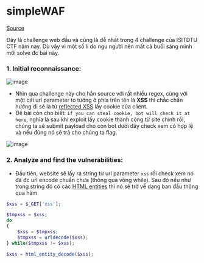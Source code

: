 # simpleWAF


[Source](https://github.com/antoinenguyen-09/All_CTF_write-ups/tree/master/ISITDTU%20CTF/2021/web/simpleWAF/source)


Đây là challenge web đầu và cũng là dễ nhất trong 4 challenge của ISITDTU CTF năm nay. Dù vậy vì một số lí do ngu người nên mất cả buối sáng mình mới solve đc bài này.

### 1. Initial reconnaissance:

![image](https://user-images.githubusercontent.com/61876488/143764818-b63dd063-04cf-4de2-afe7-6fa69f0d859c.png)

- Nhìn qua challenge này cho hẳn source với rất nhiều regex, cùng với một cái url parameter to tướng ở phía trên tên là **XSS** thì chắc chắn hướng đi sẽ là từ [reflected XSS](https://portswigger.net/web-security/cross-site-scripting/reflected) lấy cookie của client. 
- Đề bài còn cho biết: `if you can steal cookie, bot will check it at here`, nghĩa là sau khi exploit lấy cookie thành công từ site chính rồi, chúng ta sẽ submit payload cho con bot dưới đây check xem có hợp lệ và nếu đúng nó sẽ trả cho chúng ta flag.

![image](https://user-images.githubusercontent.com/61876488/143770699-6dc9cc9b-9879-4be6-a6ca-186c8bac69c4.png)

### 2. Analyze and find the vulnerabilities:

- Đầu tiên, website sẽ lấy ra string từ url parameter `xss` rồi check xem nó đã đc url encode chuẩn chưa (thông qua vòng while). Sau đó nếu như trong string đó có các [HTML entities](https://www.w3schools.com/html/html_entities.asp) thì nó sẽ trở về dạng ban đầu thông qua hàm 

```php
$xss = $_GET['xss'];

$tmpxss = $xss;
do
{
    $xss = $tmpxss;
    $tmpxss = urldecode($xss);
} while($tmpxss != $xss);

$xss = html_entity_decode($xss);
```







